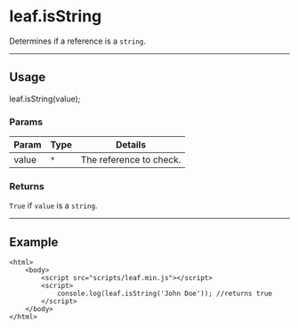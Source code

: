 # leaf.isString

Determines if a reference is a `string`.

----------------------------------------------------------------------

## Usage

leaf.isString(value);

### Params

| Param           | Type          | Details                          |
| --------------- | ------------- | -------------------------------- |
| value           | `*`           | The reference to check.          |

### Returns

`True` if `value` is a `string`.

----------------------------------------------------------------------

## Example

	<html>	
		<body>
			<script src="scripts/leaf.min.js"></script>
			<script>	
				console.log(leaf.isString('John Doe')); //returns true
			</script>
		</body>
	</html>	